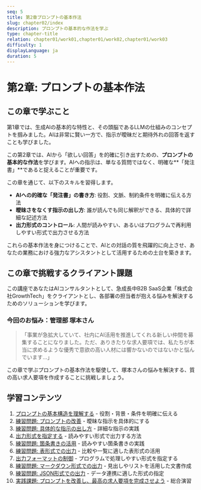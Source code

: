 ```yaml
---
seq: 5
title: 第2章プロンプトの基本作法
slug: chapter02/index
description: プロンプトの基本的な作法を学ぶ
type: chapter-title
relation: chapter01/work01,chapter01/work02,chapter01/work03
difficulty: 1
displayLanguage: ja
duration: 5
---
```


# 第2章: プロンプトの基本作法

## この章で学ぶこと

第1章では、生成AIの基本的な特性と、その頭脳であるLLMの仕組みのコンセプトを掴みました。AIは非常に賢い一方で、指示が曖昧だと期待外れの回答を返すことも学びました。

この第2章では、AIから「欲しい回答」を的確に引き出すための、**プロンプトの基本的な作法**を学びます。AIへの指示は、単なる質問ではなく、明確な**「発注書」**であると捉えることが重要です。

この章を通じて、以下のスキルを習得します。

- **AIへの的確な「発注書」の書き方**: 役割、文脈、制約条件を明確に伝える方法
- **曖昧さをなくす指示の出し方**: 誰が読んでも同じ解釈ができる、具体的で詳細な記述方法
- **出力形式のコントロール**: 人間が読みやすい、あるいはプログラムで再利用しやすい形式で出力させる方法

これらの基本作法を身につけることで、AIとの対話の質を飛躍的に向上させ、あなたの業務における強力なアシスタントとして活用するための土台を築きます。

## この章で挑戦するクライアント課題

この講座であなたはAIコンサルタントとして、急成長中B2B SaaS企業「株式会社GrowthTech」をクライアントとし、各部署の担当者が抱える悩みを解決するためのソリューションを学びます。

### 今回のお悩み：管理部 塚本さん

> 「事業が急拡大していて、社内にAI活用を推進してくれる新しい仲間を募集することになりました。ただ、ありきたりな求人要項では、私たちが本当に求めるような優秀で意欲の高い人材には響かないのではないかと悩んでいます…」

この章で学ぶプロンプトの基本作法を駆使して、塚本さんの悩みを解決する、質の高い求人要項を作成することに挑戦しましょう。

## 学習コンテンツ

1. [プロンプトの基本構造を理解する](work01) - 役割・背景・条件を明確に伝える
2. [練習問題: プロンプトの改善](work02) - 曖昧な指示を具体的にする
3. [練習問題: 具体的な指示の出し方](work03) - 詳細な指示の実践
4. [出力形式を指定する](work04) - 読みやすい形式で出力する方法
5. [練習問題: 箇条書きの活用](work05) - 読みやすい箇条書きの実践
6. [練習問題: 表形式での出力](work06) - 比較や一覧に適した表形式の活用
7. [出力フォーマットの制御](work07) - プログラムで処理しやすい形式を指定する
8. [練習問題: マークダウン形式での出力](work08) - 見出しやリストを活用した文書作成
9. [練習問題: JSON形式での出力](work09) - データ連携に適した形式の指定
10. [実践課題: プロンプトを改善し、最高の求人要項を完成させよう](work10) - 総合演習